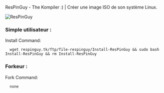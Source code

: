ResPinGuy - The Kompiler :) | Créer une image ISO de son système Linux.

![ResPinGuy](https://avatars.githubusercontent.com/u/88199930?v=4)

### Simple utilisateur :
Install Command:
```
  wget respinguy.tk/ftp/file-respinguy/Install-ResPinGuy && sudo bash Install-ResPinGuy && rm Install-ResPinGuy
```

### Forkeur :
Fork Command:
```
  none
```
